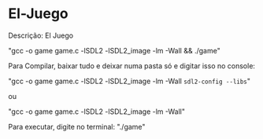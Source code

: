 # El-Juego
Descrição: El Juego

"gcc -o game game.c -lSDL2 -lSDL2_image -lm -Wall && ./game"


Para Compilar, baixar tudo e deixar numa pasta só e digitar isso no console:

"gcc -o game game.c -lSDL2 -lSDL2_image -lm -Wall `sdl2-config --libs`"

ou

"gcc -o game game.c -lSDL2 -lSDL2_image -lm -Wall"

Para executar, digite no terminal:
"./game"

